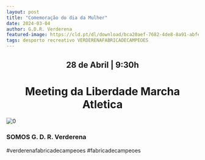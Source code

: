 ```yaml
---
layout: post
title: "Comemoração do dia da Mulher"
date: 2024-03-04
author: G.D.R. Verderena
featured-image: https://cld.pt/dl/download/bca20aef-7682-4de8-8a91-abfe09864770/ML%2025%20abril%20v2.jpg?download=true
tags: desporto recreativo VERDERENAFABRICADECAMPEOES
---
```


<CENTER><H2>28 de Abril | 9:30h</H2></CENTER>

<center><b><H1>Meeting da Liberdade  
Marcha Atletica</H1></b></center>


![0](https://cld.pt/dl/download/bca20aef-7682-4de8-8a91-abfe09864770/ML%2025%20abril%20v2.jpg?download=true)


<H3>SOMOS G. D. R. Verderena</H3>

#verderenafabricadecampeoes #fabricadecampeoes 
